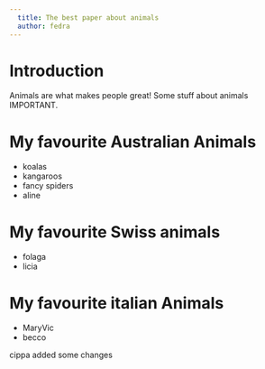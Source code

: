 ```yaml
---
  title: The best paper about animals
  author: fedra
---
```


# Introduction

Animals are what makes people great!
Some stuff about animals IMPORTANT.

# My favourite Australian Animals

* koalas
* kangaroos
* fancy spiders
* aline

# My favourite Swiss animals

* folaga
* licia

# My favourite italian Animals

* MaryVic
* becco

cippa added some changes
